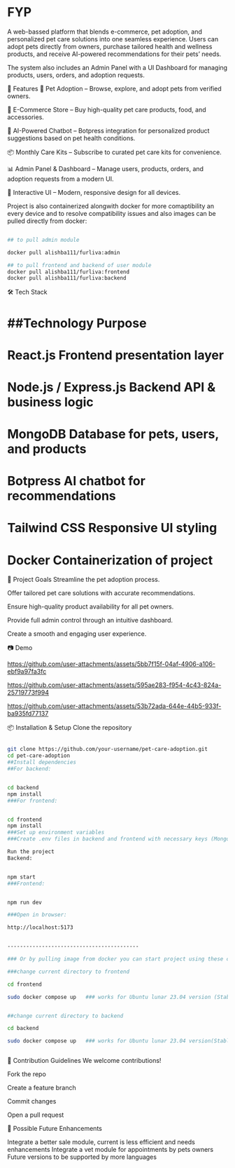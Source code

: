 
# FYP
A  web-bassed platform that blends e-commerce, pet adoption, and personalized pet care solutions into one seamless experience. Users can adopt pets directly from owners, purchase tailored health and wellness products, and receive AI-powered recommendations for their pets’ needs.

The system also includes an Admin Panel with a UI Dashboard for managing products, users, orders, and adoption requests.

📌 Features
🐶 Pet Adoption – Browse, explore, and adopt pets from verified owners.

🛒 E-Commerce Store – Buy high-quality pet care products, food, and accessories.

🤖 AI-Powered Chatbot – Botpress integration for personalized product suggestions based on pet health conditions.

📦 Monthly Care Kits – Subscribe to curated pet care kits for convenience.

📊 Admin Panel & Dashboard – Manage users, products, orders, and adoption requests from a modern UI.

💬 Interactive UI – Modern, responsive design for all devices.


Project is also containerized alongwith docker for more comaptibility an every device and to resolve compatibility issues and also images can be pulled directly from docker: 
```bash

## to pull admin module

docker pull alishba111/furliva:admin

## to pull frontend and backend of user module
docker pull alishba111/furliva:frontend
docker pull alishba111/furliva:backend


```


🛠 Tech Stack

# ##Technology	                          Purpose
# React.js        	              Frontend presentation layer
# Node.js / Express.js          	Backend API & business logic
# MongoDB                         Database for pets, users, and products
# Botpress	                      AI chatbot for recommendations
# Tailwind CSS	                  Responsive UI styling
# Docker                          Containerization of project
🚀 Project Goals
Streamline the pet adoption process.

Offer tailored pet care solutions with accurate recommendations.

Ensure high-quality product availability for all pet owners.

Provide full admin control through an intuitive dashboard.

Create a smooth and engaging user experience.

📷 Demo


https://github.com/user-attachments/assets/5bb7f15f-04af-4906-a106-ebf9a97fa3fc





https://github.com/user-attachments/assets/595ae283-f954-4c43-824a-25719773f994


https://github.com/user-attachments/assets/53b72ada-644e-44b5-933f-ba935fd77137






📦 Installation & Setup
Clone the repository

```bash

git clone https://github.com/your-username/pet-care-adoption.git
cd pet-care-adoption
##Install dependencies
##For backend:


cd backend
npm install
###For frontend:


cd frontend
npm install
###Set up environment variables
###Create .env files in backend and frontend with necessary keys (MongoDB URI, Botpress API keys, etc.).

Run the project
Backend:


npm start
###Frontend:


npm run dev

###Open in browser:

http://localhost:5173


------------------------------------------

### Or by pulling image from docker you can start project using these commands

###change current directory to frontend

cd frontend

sudo docker compose up   ### works for Ubuntu lunar 23.04 version (Stable version)


##change current directory to backend

cd backend

sudo docker compose up   ### works for Ubuntu lunar 23.04 version(Stable version)



```



🤝 Contribution Guidelines
We welcome contributions!

Fork the repo

Create a feature branch

Commit changes

Open a pull request




🚀 Possible Future Enhancements

Integrate a better sale module, current is less efficient and needs enhancements
Integrate a vet module for appointments by pets owners
Future versions to be supported by more languages
